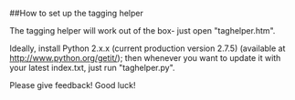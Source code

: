 ##How to set up the tagging helper

The tagging helper will work out of the box- just open "taghelper.htm".

Ideally, install Python 2.x.x (current production version 2.7.5) (available at http://www.python.org/getit/); then whenever you want to update it with your latest index.txt, just run "taghelper.py".

Please give feedback!
Good luck!